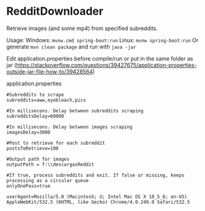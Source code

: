 # RedditDownloader

Retrieve images (and some mp4) from specified subreddits.

Usage:
Windows: `mvnw.cmd spring-boot:run`
Linux: `mvnw spring-boot:run`
Or generate `mvn clean package` and run with `java -jar`

Edit application.properties before compile/run or put in the same folder as jar (https://stackoverflow.com/questions/39427675/application-properties-outside-jar-file-how-to/39428564)

application.properties
```
#Subreddits to scrape
subreddits=aww,eyebleach,pics

#In millisecons. Delay between subreddits scraping
subredditsDelay=60000

#In millisecons. Delay between images scraping
imagesDelay=3000

#Post to retrieve for each subreddit
postsToRetrieve=100

#Output path for images
outputPath = f:\\descargasReddit

#If true, process subreddits and exit. If false or missing, keeps processing as a circular queue
onlyOnePass=true

userAgent=Mozilla/5.0 (Macintosh; U; Intel Mac OS X 10_5_8; en-US) AppleWebKit/532.5 (KHTML, like Gecko) Chrome/4.0.249.0 Safari/532.5
```
